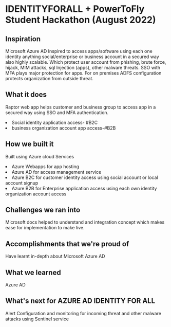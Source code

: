 # IDENTITYFORALL + PowerToFly Student Hackathon (August 2022)

## Inspiration

Microsoft Azure AD  Inspired to access apps/software using each one identity anything social/enterprise or business account in a secured way also highly scalable. Which protect user account from phishing, brute force, hijack, MIM attacks, sql Injection (apps), other malware threats.
SSO with MFA plays major protection for apps.
For on premises ADFS configuration protects organization from outside threat.

## What it does
Raptor web app helps customer and business group to access app in a secured way using SSO and MFA authentication.

<li>Social identity application access- #B2C</li>
<li>business organization account app access-#B2B </li>

## How we built it

Built using Azure cloud Services
<li> Azure Webapps for app hosting </li>
<li>Azure AD for access management service</li>
<li>Azure B2C for customer identity access using social account or local account signup</li>
<li>Azure B2B for Enterprise application access using each own  identity organization account access</li>

## Challenges we ran into
Microsoft docs helped to understand and integration concept which makes ease for implementation to make live.

## Accomplishments that we're proud of

Have learnt in-depth about Microsoft Azure AD

## What we learned

Azure AD

## What's next for AZURE AD IDENTITY FOR ALL
Alert Configuration  and monitoring for incoming threat and other malware attacks using Sentinel service
